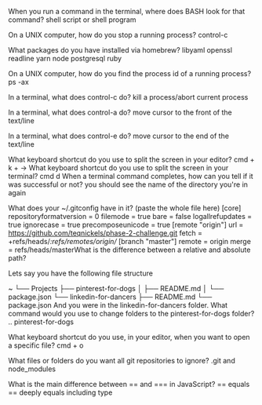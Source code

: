 When you run a command in the terminal, where does BASH look for that command?
  shell script or shell program

On a UNIX computer, how do you stop a running process?
  control-c

What packages do you have installed via homebrew?
  libyaml		openssl		readline	yarn
  node		postgresql	ruby

On a UNIX computer, how do you find the process id of a running process?
  ps -ax

In a terminal, what does control-c do?
  kill a process/abort current process

In a terminal, what does control-a do?
  move cursor to the front of the text/line

In a terminal, what does control-e do?
  move cursor to the end of the text/line

What keyboard shortcut do you use to split the screen in your editor?
  cmd + k + ->
What keyboard shortcut do you use to split the screen in your terminal?
  cmd d
When a terminal command completes, how can you tell if it was successful or not?
  you should see the name of the directory you're in again

What does your ~/.gitconfig have in it? (paste the whole file here)
  [core]
  	repositoryformatversion = 0
  	filemode = true
  	bare = false
  	logallrefupdates = true
  	ignorecase = true
  	precomposeunicode = true
  [remote "origin"]
  	url = https://github.com/teqnickels/phase-2-challenge.git
  	fetch = +refs/heads/*:refs/remotes/origin/*
  [branch "master"]
  	remote = origin
  	merge = refs/heads/masterWhat is the difference between a relative and absolute path?

Lets say you have the following file structure

~
└── Projects
    ├── pinterest-for-dogs
    │   ├── README.md
    │   └── package.json
    └── linkedin-for-dancers
        ├── README.md
        └── package.json
And you were in the linkedin-for-dancers folder. What command would you use to change folders to the pinterest-for-dogs folder?
  ..
  pinterest-for-dogs


What keyboard shortcut do you use, in your editor, when you want to open a specific file?
  cmd + o

What files or folders do you want all git repositories to ignore?
  .git and node_modules

What is the main difference between == and === in JavaScript?
  == equals
  == deeply equals including type
